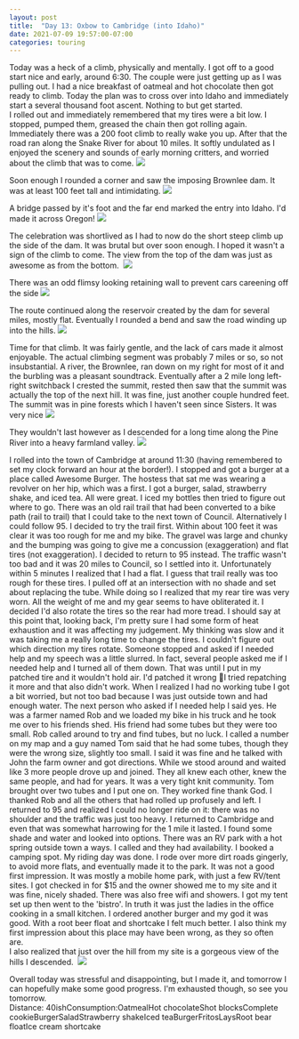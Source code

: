 ```yaml
---
layout: post
title:  "Day 13: Oxbow to Cambridge (into Idaho)"
date: 2021-07-09 19:57:00-07:00
categories: touring
---
```

Today was a heck of a climb, physically and mentally. I got off to a good start nice and early, around 6:30. The couple were just getting up as I was pulling out. I had a nice breakfast of oatmeal and hot chocolate then got ready to climb. Today the plan was to cross over into Idaho and immediately start a several thousand foot ascent. Nothing to but get started.   
I rolled out and immediately remembered that my tires were a bit low. I stopped, pumped them, greased the chain then got rolling again. Immediately there was a 200 foot climb to really wake you up. After that the road ran along the Snake River for about 10 miles. It softly undulated as I enjoyed the scenery and sounds of early morning critters, and worried about the climb that was to come.
[![](https://lh3.googleusercontent.com/-Y7rE8wiX3dI/YOkMlCx_PkI/AAAAAAAAUUA/jBmwvQNsVXg3XSfXBkLtqnLkEcbbMNa8QCLcBGAsYHQ/s1600/1625885839867647-0.png)](https://lh3.googleusercontent.com/-Y7rE8wiX3dI/YOkMlCx_PkI/AAAAAAAAUUA/jBmwvQNsVXg3XSfXBkLtqnLkEcbbMNa8QCLcBGAsYHQ/s1600/1625885839867647-0.png)
  
Soon enough I rounded a corner and saw the imposing Brownlee dam. It was at least 100 feet tall and intimidating.
[![](https://lh3.googleusercontent.com/-nsnbe218928/YOkMjjTQYNI/AAAAAAAAUT8/HSYeh-7BF1gEt-gds0FARxw6T8vlvSCZwCLcBGAsYHQ/s1600/1625885833298842-1.png)](https://lh3.googleusercontent.com/-nsnbe218928/YOkMjjTQYNI/AAAAAAAAUT8/HSYeh-7BF1gEt-gds0FARxw6T8vlvSCZwCLcBGAsYHQ/s1600/1625885833298842-1.png)
  
A bridge passed by it's foot and the far end marked the entry into Idaho. I'd made it across Oregon!
[![](https://lh3.googleusercontent.com/-KXTIiFdlF74/YOkMiHlq5TI/AAAAAAAAUT4/sx7s3dd_0aUk20D1OYmTYsF9ZLh7ZCGDACLcBGAsYHQ/s1600/1625885823699429-2.png)](https://lh3.googleusercontent.com/-KXTIiFdlF74/YOkMiHlq5TI/AAAAAAAAUT4/sx7s3dd_0aUk20D1OYmTYsF9ZLh7ZCGDACLcBGAsYHQ/s1600/1625885823699429-2.png)
  
The celebration was shortlived as I had to now do the short steep climb up the side of the dam. It was brutal but over soon enough. I hoped it wasn't a sign of the climb to come. The view from the top of the dam was just as awesome as from the bottom. 
[![](https://lh3.googleusercontent.com/-l1RXBNsONzQ/YOkMfs7CCAI/AAAAAAAAUT0/9b-tZOXb_uEQFjPcGRJj_XP4gE-r8NriACLcBGAsYHQ/s1600/1625885813317085-3.png)](https://lh3.googleusercontent.com/-l1RXBNsONzQ/YOkMfs7CCAI/AAAAAAAAUT0/9b-tZOXb_uEQFjPcGRJj_XP4gE-r8NriACLcBGAsYHQ/s1600/1625885813317085-3.png)
  
There was an odd flimsy looking retaining wall to prevent cars careening off the side
[![](https://lh3.googleusercontent.com/-q68iAWjAioY/YOkMdOgzsJI/AAAAAAAAUTw/DhrC7bMKWww3UEDyH5ZVLHrp3UMA1LajwCLcBGAsYHQ/s1600/1625885802953928-4.png)](https://lh3.googleusercontent.com/-q68iAWjAioY/YOkMdOgzsJI/AAAAAAAAUTw/DhrC7bMKWww3UEDyH5ZVLHrp3UMA1LajwCLcBGAsYHQ/s1600/1625885802953928-4.png)
  
The route continued along the reservoir created by the dam for several miles, mostly flat. Eventually I rounded a bend and saw the road winding up into the hills.
[![](https://lh3.googleusercontent.com/-aV2spqbbcZA/YOkMaY6geKI/AAAAAAAAUTs/TP4TcRkz_5Iu571I11lNxLD6eGPB-huhQCLcBGAsYHQ/s1600/1625885795660337-5.png)](https://lh3.googleusercontent.com/-aV2spqbbcZA/YOkMaY6geKI/AAAAAAAAUTs/TP4TcRkz_5Iu571I11lNxLD6eGPB-huhQCLcBGAsYHQ/s1600/1625885795660337-5.png)
  
Time for that climb. It was fairly gentle, and the lack of cars made it almost enjoyable. The actual climbing segment was probably 7 miles or so, so not insubstantial. A river, the Brownlee, ran down on my right for most of it and the burbling was a pleasant soundtrack. Eventually after a 2 mile long left-right switchback I crested the summit, rested then saw that the summit was actually the top of the next hill. It was fine, just another couple hundred feet. The summit was in pine forests which I haven't seen since Sisters. It was very nice
[![](https://lh3.googleusercontent.com/-8vfXTwQ9fj0/YOkMYkIYCVI/AAAAAAAAUTo/Rf6rtEL87pc9ef56p722JjxVGh0dAif5wCLcBGAsYHQ/s1600/1625885784142464-6.png)](https://lh3.googleusercontent.com/-8vfXTwQ9fj0/YOkMYkIYCVI/AAAAAAAAUTo/Rf6rtEL87pc9ef56p722JjxVGh0dAif5wCLcBGAsYHQ/s1600/1625885784142464-6.png)
  
They wouldn't last however as I descended for a long time along the Pine River into a heavy farmland valley. [![](https://lh3.googleusercontent.com/-OYInDPsymds/YOkMVk5lOWI/AAAAAAAAUTk/Ye6Ah5TnOV8qBLQFYYEBxmhUBeDA5ejrQCLcBGAsYHQ/s1600/1625885776174908-7.png)](https://lh3.googleusercontent.com/-OYInDPsymds/YOkMVk5lOWI/AAAAAAAAUTk/Ye6Ah5TnOV8qBLQFYYEBxmhUBeDA5ejrQCLcBGAsYHQ/s1600/1625885776174908-7.png)
  

  
I rolled into the town of Cambridge at around 11:30 (having remembered to set my clock forward an hour at the border!). I stopped and got a burger at a place called Awesome Burger. The hostess that sat me was wearing a revolver on her hip, which was a first. I got a burger, salad, strawberry shake, and iced tea. All were great. I iced my bottles then tried to figure out where to go. There was an old rail trail that had been converted to a bike path (rail to trail) that I could take to the next town of Council. Alternatively I could follow 95. I decided to try the trail first. Within about 100 feet it was clear it was too rough for me and my bike. The gravel was large and chunky and the bumping was going to give me a concussion (exaggeration) and flat tires (not exaggeration). I decided to return to 95 instead. The traffic wasn't too bad and it was 20 miles to Council, so I settled into it. Unfortunately within 5 minutes I realized that I had a flat. I guess that trail really was too rough for these tires. I pulled off at an intersection with no shade and set about replacing the tube. While doing so I realized that my rear tire was very worn. All the weight of me and my gear seems to have obliterated it. I decided I'd also rotate the tires so the rear had more tread. I should say at this point that, looking back, I'm pretty sure I had some form of heat exhaustion and it was affecting my judgement. My thinking was slow and it was taking me a really long time to change the tires. I couldn't figure out which direction my tires rotate. Someone stopped and asked if I needed help and my speech was a little slurred. In fact, several people asked me if I needed help and I turned all of them down. That was until I put in my patched tire and it wouldn't hold air. I'd patched it wrong 🤦I tried repatching it more and that also didn't work. When I realized I had no working tube I got a bit worried, but not too bad because I was just outside town and had enough water. The next person who asked if I needed help I said yes. He was a farmer named Rob and we loaded my bike in his truck and he took me over to his friends shed. His friend had some tubes but they were too small. Rob called around to try and find tubes, but no luck. I called a number on my map and a guy named Tom said that he had some tubes, though they were the wrong size, slightly too small. I said it was fine and he talked with John the farm owner and got directions. While we stood around and waited like 3 more people drove up and joined. They all knew each other, knew the same people, and had for years. It was a very tight knit community. Tom brought over two tubes and I put one on. They worked fine thank God. I thanked Rob and all the others that had rolled up profusely and left. I returned to 95 and realized I could no longer ride on it: there was no shoulder and the traffic was just too heavy. I returned to Cambridge and even that was somewhat harrowing for the 1 mile it lasted. I found some shade and water and looked into options. There was an RV park with a hot spring outside town a ways. I called and they had availability. I booked a camping spot. My riding day was done. I rode over more dirt roads gingerly, to avoid more flats, and eventually made it to the park. It was not a good first impression. It was mostly a mobile home park, with just a few RV/tent sites. I got checked in for $15 and the owner showed me to my site and it was fine, nicely shaded. There was also free wifi and showers. I got my tent set up then went to the 'bistro'. In truth it was just the ladies in the office cooking in a small kitchen. I ordered another burger and my god it was good. With a root beer float and shortcake I felt much better. I also think my first impression about this place may have been wrong, as they so often are.   
I also realized that just over the hill from my site is a gorgeous view of the hills I descended. 
[![](https://lh3.googleusercontent.com/-1gjSH73aTxc/YOou8wy_7LI/AAAAAAAAUVU/qPdjPbgt2CYr5XOk4coij97ocSxOyczqwCLcBGAsYHQ/s1600/1625960152054080-0.png)](https://lh3.googleusercontent.com/-1gjSH73aTxc/YOou8wy_7LI/AAAAAAAAUVU/qPdjPbgt2CYr5XOk4coij97ocSxOyczqwCLcBGAsYHQ/s1600/1625960152054080-0.png)
  
Overall today was stressful and disappointing, but I made it, and tomorrow I can hopefully make some good progress. I'm exhausted though, so see you tomorrow.  
Distance: 40ishConsumption:OatmealHot chocolateShot blocksComplete cookieBurgerSaladStrawberry shakeIced teaBurgerFritosLaysRoot bear floatIce cream shortcake
